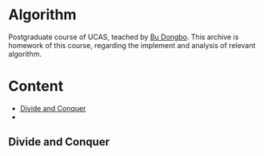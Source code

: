 # Algorithm
Postgraduate course of UCAS, teached by [Bu Dongbo](http://bioinfo.ict.ac.cn/~dbu/). This archive is homework of this course, regarding the implement and analysis of relevant algorithm.

# Content
* [Divide and Conquer](#divide-and-conquer)
* 

## Divide and Conquer
